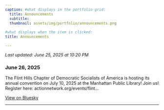```yaml
---
caption: #what displays in the portfolio grid:
  title: Announcements
  subtitle: 
  thumbnail: assets/img/portfolio/announcements.png
  
#what displays when the item is clicked:
title: Announcements

---
```


*Last updated: June 25, 2025 at 10:20 PM*

### June 26, 2025

The Flint Hills Chapter of Democratic Socialists of America is hosting its annual convention on July 10, 2025 at the Manhattan Public Library! Join us! Register here: actionnetwork.org/events/flint...

[View on Bluesky](https://bsky.app/profile/fhdsa.org/post/3lsi5eyeu4k2u)

---